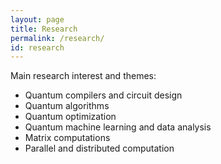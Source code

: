 ```yaml
---
layout: page
title: Research
permalink: /research/
id: research
---
```

Main research interest and themes:
* Quantum compilers and circuit design
* Quantum algorithms
* Quantum optimization
* Quantum machine learning and data analysis
* Matrix computations
* Parallel and distributed computation